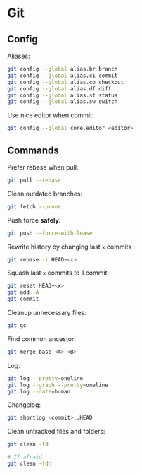# Git

## Config

Aliases:

```sh
git config --global alias.br branch
git config --global alias.ci commit
git config --global alias.co checkout
git config --global alias.df diff
git config --global alias.st status
git config --global alias.sw switch
```

Use nice editor when commit:

```sh
git config --global core.editor <editor>
```

## Commands

Prefer rebase when pull:

```sh
git pull --rebase
```

Clean outdated branches:

```sh
git fetch --prune
```

Push force **safely**:

```sh
git push --force-with-lease
```

Rewrite history by changing last `x` commits :

```sh
git rebase -i HEAD~<x>
```

Squash last `x` commits to 1 commit:

```sh
git reset HEAD~<x>
git add -A
git commit
```

Cleanup unnecessary files:

```sh
git gc
```

Find common ancestor:

```sh
git merge-base <A> <B>
```

Log:

```sh
git log --pretty=oneline
git log --graph --pretty=oneline
git log --date=human
```

Changelog:

```sh
git shortlog <commit>..HEAD
```

Clean untracked files and folders:

```sh
git clean -fd

# If afraid
git clean -fdn
```
